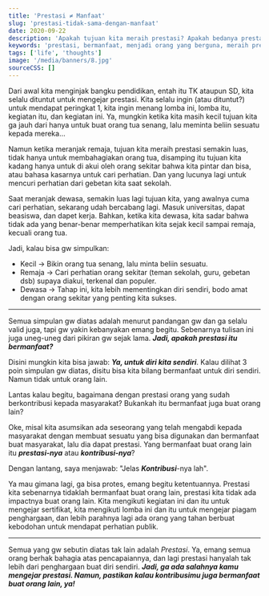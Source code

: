 ```yaml
---
title: 'Prestasi ≠ Manfaat'
slug: 'prestasi-tidak-sama-dengan-manfaat'
date: 2020-09-22
description: 'Apakah tujuan kita meraih prestasi? Apakah bedanya prestasi dengan manfaat? Well, ga ada salahnya kamu mengejar prestasi. Namun, pastikan kalau kontribusimu juga bermanfaat buat orang lain.'
keywords: 'prestasi, bermanfaat, menjadi orang yang berguna, meraih prestasi, kehidupan'
tags: ['life', 'thoughts']
image: '/media/banners/8.jpg'
sourceCSS: []
---
```


Dari awal kita menginjak bangku pendidikan, entah itu TK ataupun SD, kita selalu dituntut untuk mengejar prestasi. Kita selalu ingin (atau dituntut?) untuk mendapat peringkat 1, kita ingin menang lomba ini, lomba itu, kegiatan itu, dan kegiatan ini. Ya, mungkin ketika kita masih kecil tujuan kita ga jauh dari hanya untuk buat orang tua senang, lalu meminta beliin sesuatu kepada mereka...

Namun ketika meranjak remaja, tujuan kita meraih prestasi semakin luas, tidak hanya untuk membahagiakan orang tua, disamping itu tujuan kita kadang hanya untuk di akui oleh orang sekitar bahwa kita pintar dan bisa, atau bahasa kasarnya untuk cari perhatian. Dan yang lucunya lagi untuk mencuri perhatian dari gebetan kita saat sekolah.

Saat meranjak dewasa, semakin luas lagi tujuan kita, yang awalnya cuma cari perhatian, sekarang udah bercabang lagi. Masuk universitas, dapat beasiswa, dan dapet kerja. Bahkan, ketika kita dewasa, kita sadar bahwa tidak ada yang benar-benar memperhatikan kita sejak kecil sampai remaja, kecuali orang tua.

Jadi, kalau bisa gw simpulkan:
- Kecil -> Bikin orang tua senang, lalu minta beliin sesuatu.
- Remaja -> Cari perhatian orang sekitar (teman sekolah, guru, gebetan dsb) supaya diakui, terkenal dan populer.
- Dewasa -> Tahap ini, kita lebih mementingkan diri sendiri, bodo amat dengan orang sekitar yang penting kita sukses.

---

Semua simpulan gw diatas adalah menurut pandangan gw dan ga selalu valid juga, tapi gw yakin kebanyakan emang begitu. Sebenarnya tulisan ini juga uneg-uneg dari pikiran gw sejak lama. ***Jadi, apakah prestasi itu bermanfaat?***

Disini mungkin kita bisa jawab: ***Ya, untuk diri kita sendiri***. Kalau dilihat 3 poin simpulan gw diatas, disitu bisa kita bilang bermanfaat untuk diri sendiri. Namun tidak untuk orang lain.

Lantas kalau begitu, bagaimana dengan prestasi orang yang sudah berkontribusi kepada masyarakat? Bukankah itu bermanfaat juga buat orang lain?

Oke, misal kita asumsikan ada seseorang yang telah mengabdi kepada masyarakat dengan membuat sesuatu yang bisa digunakan dan bermanfaat buat masyarakat, lalu dia dapat prestasi. Yang bermanfaat buat orang lain itu ***prestasi-nya*** atau ***kontribusi-nya***?

Dengan lantang, saya menjawab: "Jelas ***Kontribusi***-nya lah".

Ya mau gimana lagi, ga bisa protes, emang begitu ketentuannya. Prestasi kita sebenarnya tidaklah bermanfaat buat orang lain, prestasi kita tidak ada impactnya buat orang lain. Kita mengikuti kegiatan ini dan itu untuk mengejar sertifikat, kita mengikuti lomba ini dan itu untuk mengejar piagam penghargaan, dan lebih parahnya lagi ada orang yang tahan berbuat kebodohan untuk mendapat perhatian publik.

---

Semua yang gw sebutin diatas tak lain adalah *Prestasi*. Ya, emang semua orang berhak bahagia atas pencapaiannya, dan lagi prestasi hanyalah tak lebih dari penghargaan buat diri sendiri. ***Jadi, ga ada salahnya kamu mengejar prestasi. Namun, pastikan kalau kontribusimu juga bermanfaat buat orang lain, ya!***
